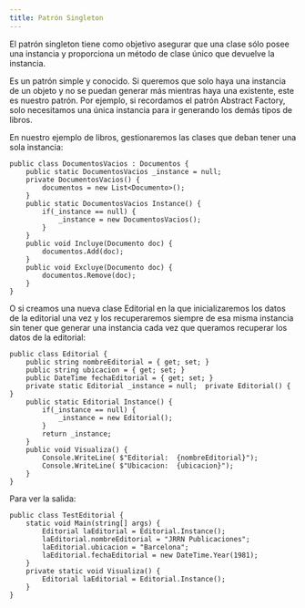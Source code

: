 ```yaml
---
title: Patrón Singleton
---
```


El patrón singleton tiene como objetivo asegurar que una clase sólo posee una instancia y proporciona un método de clase único que devuelve la instancia.

Es un patrón simple y conocido. Si queremos que solo haya una instancia de un objeto y no se puedan generar más mientras haya una existente, este es nuestro patrón. Por ejemplo, si recordamos el patrón Abstract Factory, solo necesitamos una única instancia para ir generando los demás tipos de libros.

En nuestro ejemplo de libros, gestionaremos las clases que deban tener una sola instancia:
<pre><code>public class DocumentosVacios : Documentos {
    public static DocumentosVacios _instance = null;
    private DocumentosVacios() {
        documentos = new List&lt;Documento&gt;();
    }
    public static DocumentosVacios Instance() {
        if(_instance == null) {
            _instance = new DocumentosVacios();
        }
    }
    public void Incluye(Documento doc) {
        documentos.Add(doc);
    }
    public void Excluye(Documento doc) {
        documentos.Remove(doc);
    }
}</code></pre>

O si creamos una nueva clase Editorial en la que inicializaremos los datos de la editorial una vez y los recuperaremos siempre de esa misma instancia sin tener que generar una instancia cada vez que queramos recuperar los datos de la editorial:
<pre><code>public class Editorial {
    public string nombreEditorial = { get; set; }
    public string ubicacion = { get; set; }
    public DateTime fechaEditorial = { get; set; }
    private static Editorial _instance = null;  private Editorial() { }
    public static Editorial Instance() {
        if(_instance == null) {
            _instance = new Editorial();
        }
        return _instance;
    }
    public void Visualiza() {
        Console.WriteLine( $"Editorial:  {nombreEditorial}");
        Console.WriteLine( $"Ubicacion:  {ubicacion}");
    }
}</code></pre>

Para ver la salida:
<pre><code>public class TestEditorial {
    static void Main(string[] args) {
        Editorial laEditorial = Editorial.Instance();
        laEditorial.nombreEditorial = "JRRN Publicaciones";
        laEditorial.ubicacion = "Barcelona";
        laEditorial.fechaEditorial = new DateTime.Year(1981);
    }
    private static void Visualiza() {
        Editorial laEditorial = Editorial.Instance();
    }
}</code></pre>